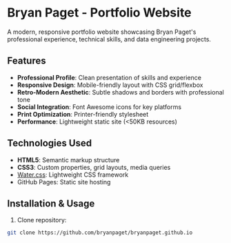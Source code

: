 # Bryan Paget - Portfolio Website

A modern, responsive portfolio website showcasing Bryan Paget's professional experience, technical skills, and data engineering projects.

## Features

- **Professional Profile**: Clean presentation of skills and experience
- **Responsive Design**: Mobile-friendly layout with CSS grid/flexbox
- **Retro-Modern Aesthetic**: Subtle shadows and borders with professional tone
- **Social Integration**: Font Awesome icons for key platforms
- **Print Optimization**: Printer-friendly stylesheet
- **Performance**: Lightweight static site (<50KB resources)

## Technologies Used

- **HTML5**: Semantic markup structure
- **CSS3**: Custom properties, grid layouts, media queries
- [Water.css](https://watercss.kognise.dev/): Lightweight CSS framework
- GitHub Pages: Static site hosting

## Installation & Usage

1. Clone repository:
```bash
git clone https://github.com/bryanpaget/bryanpaget.github.io
```
